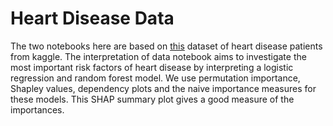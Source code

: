 # Heart Disease Data

The two notebooks here are based on [this](https://www.kaggle.com/ronitf/heart-disease-uci) dataset of heart disease patients from kaggle. The interpretation of data notebook aims to investigate the most important risk factors of heart disease by interpreting a logistic regression and random forest model. We use permutation importance, Shapley values, dependency plots and the naive importance measures for these models. This SHAP summary plot gives a good measure of the importances. 
